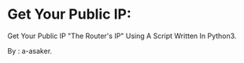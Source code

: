 # Get Your Public IP:
Get Your Public IP "The Router's IP" Using A Script Written In Python3.

  By : a-asaker.
